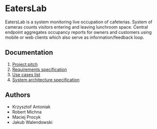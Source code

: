 # EatersLab

EatersLab is a system monitoring live occupation of cafeterias. System of cameras counts visitors entering and leaving lunchroom space. Central endpoint aggregates occupancy reports for owners and customers using mobile or web clients which also serve as information/feedback loop.

## Documentation

1. [Project pitch](specs/pitch.md)
2. [Requirements specification](specs/requirements.md)
3. [Use cases list](specs/use-cases.md)
4. [System architecture specification](specs/architecture.md)

## Authors

* Krzysztof Antoniak
* Robert Michna
* Maciej Procyk
* Jakub Walendowski
